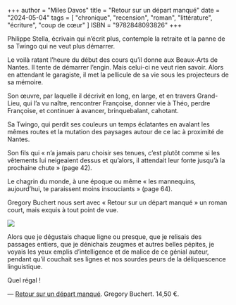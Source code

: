 +++
author = "Miles Davos"
title = "Retour sur un départ manqué"
date = "2024-05-04"
tags = [
    "chronique", "recension", "roman", "littérature", "écriture", "coup de cœur"
]
ISBN = "9782848093826"
+++

Philippe Stella, écrivain qui n’écrit plus, contemple la retraite et la panne de sa Twingo qui ne veut plus démarrer.

Le voilà ratant l’heure du début des cours qu’il donne aux Beaux-Arts de Nantes. Il tente de démarrer l’engin. Mais celui-ci ne veut rien savoir. Alors en attendant le garagiste, il met la pellicule de sa vie sous les projecteurs de sa mémoire.

Son œuvre, par laquelle il décrivit en long, en large, et en travers Grand-Lieu, qui l’a vu naître, rencontrer Françoise, donner vie à Théo, perdre Françoise, et continuer à avancer, brinquebalant, cahotant.

Sa Twingo, qui perdit ses couleurs un temps éclatantes en avalant les mêmes routes et la mutation des paysages autour de ce lac à proximité de Nantes.

Son fils qui « n’a jamais paru choisir ses tenues, c’est plutôt comme si les vêtements lui neigeaient dessus et qu’alors, il attendait leur fonte jusqu’à la prochaine chute » (page 42).

Le chagrin du monde, à une époque ou même « les mannequins, aujourd’hui, te paraissent moins insouciants » (page 64).

Gregory Buchert nous sert avec « Retour sur un départ manqué » un roman court, mais exquis à tout point de vue.

![](/images/retour-sur-un-depart-manque.jpeg)

Alors que je dégustais chaque ligne ou presque, que je relisais des passages entiers, que je dénichais zeugmes et autres belles pépites, je voyais les yeux emplis d’intelligence et de malice de ce génial auteur, pendant qu’il couchait ses lignes et nos sourdes peurs de la déliquescence linguistique.

Quel régal !

—
[Retour sur un départ manqué](https://www.jocaseria.fr/Livres/Fiche%20livre/retoursurundepartmanque.html). Gregory Buchert. 14,50 €.
